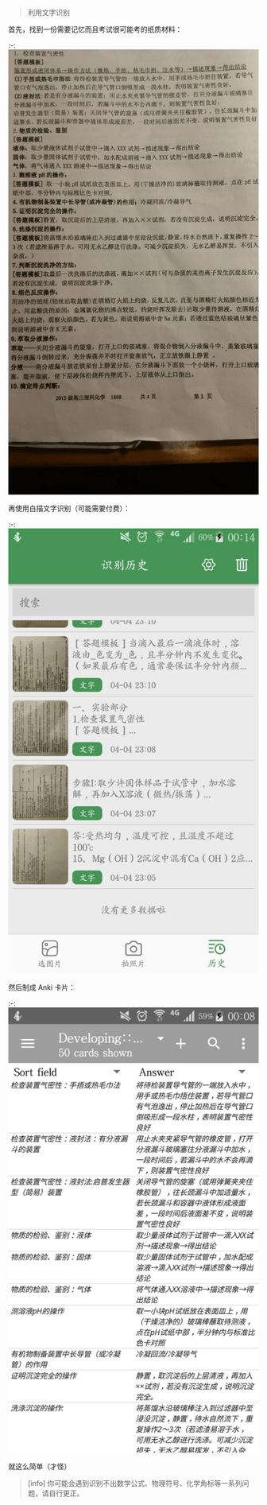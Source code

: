 
> 利用文字识别

 首先，找到一份需要记忆而且考试很可能考的纸质材料：

:-: ![](../images/image17.png)

 再使用白描文字识别（可能需要付费）：

:-: ![](../images/image12.png)

 然后制成 Anki 卡片：

:-: ![](../images/image3.png)

就这么简单（才怪）
>[info] 你可能会遇到识别不出数学公式、物理符号、化学角标等一系列问题，请自行更正。